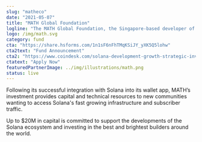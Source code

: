 ```yaml
---
slug: "matheco"
date: "2021-05-07"
title: "MATH Global Foundation"
logline: "The MATH Global Foundation, the Singapore-based developer of MathWallet, focuses on global investments and interoperable solutions that will bring relationships with over 66+ public chains to the Solana ecosystem. "
logo: /img/math.svg
category: fund
cta: "https://share.hsforms.com/1n1sF6nFhTMqKSiJY_yXK5Q5lohw"
cta2text: "Fund Announcement"
cta2: "https://www.coindesk.com/solana-development-growth-strategic-investment-funds"
ctatext: "Apply Now"
featuredPartnerImage: ../img/illustrations/math.png
status: live
---
```


Following its successful integration with Solana into its wallet app, MATH’s investment provides capital and technical resources to new communities wanting to access Solana's fast growing infrastructure and subscriber traffic.

Up to $20M in capital is committed to support the developments of the Solana ecosystem and investing in the best and brightest builders around the world.
